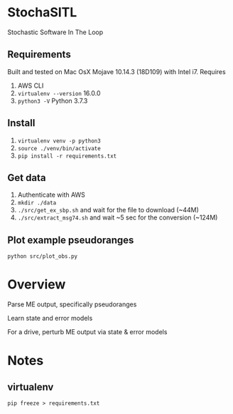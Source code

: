# StochaSITL
Stochastic Software In The Loop

## Requirements
Built and tested on Mac OsX Mojave 10.14.3 (18D109) with Intel i7.
Requires
1. AWS CLI
2. `virtualenv --version` 16.0.0
3. `python3 -V` Python 3.7.3

## Install
1. `virtualenv venv -p python3`
2. `source ./venv/bin/activate`
3. `pip install -r requirements.txt`

## Get data
1. Authenticate with AWS
2. `mkdir ./data`
3. `./src/get_ex_sbp.sh` and wait for the file to download (~44M)
4. `./src/extract_msg74.sh` and wait ~5 sec for the conversion (~124M)

## Plot example pseudoranges
`python src/plot_obs.py`

# Overview
Parse ME output, specifically pseudoranges

Learn state and error models

For a drive, perturb ME output via state & error models

# Notes
## virtualenv
`pip freeze > requirements.txt`
